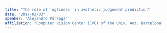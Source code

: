 ```yaml
---
title: "The role of 'ugliness' in aesthetic judgement prediction"
date: "2017-03-03"
speaker: "Alejandro Párraga"
affiliation: "Computer Vision Center (CVC) of the Univ. Aut. Barcelona"
---
```

